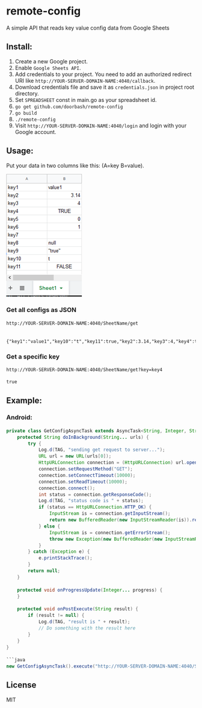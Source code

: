 # remote-config
A simple API that reads key value config data from Google Sheets

## Install:

1. Create a new Google project. 
2. Enable `Google Sheets API`.
3. Add credentials to your project.
    You need to add an authorized redirect URI like `http://YOUR-SERVER-DOMAIN-NAME:4040/callback`.
4. Download credentials file and save it as `credentials.json` in project root directory.
5. Set `SPREADSHEET` const in main.go as your spreadsheet id.
6. `go get github.com/doorbash/remote-config`
7. `go build`
8. `./remote-config`
9. Visit `http://YOUR-SERVER-DOMAIN-NAME:4040/login` and login with your Google account.

## Usage:

Put your data in two columns like this: (A=key B=value).

<img src="https://github.com/doorbash/remote-config/blob/master/screenshot.png?raw=true" />

### Get all configs as JSON

```
http://YOUR-SERVER-DOMAIN-NAME:4040/SheetName/get


{"key1":"value1","key10":"t","key11":true,"key2":3.14,"key3":4,"key4":true,"key5":0,"key6":1,"key7":"","key8":null,"key9":"\"true\""}
```

### Get a specific key

```
http://YOUR-SERVER-DOMAIN-NAME:4040/SheetName/get?key=key4
    
true
```

## Example:

### Android:

```java
private class GetConfigAsyncTask extends AsyncTask<String, Integer, String> {
    protected String doInBackground(String... urls) {
        try {
            Log.d(TAG, "sending get request to server...");
            URL url = new URL(urls[0]);
            HttpURLConnection connection = (HttpURLConnection) url.openConnection();
            connection.setRequestMethod("GET");
            connection.setConnectTimeout(10000);
            connection.setReadTimeout(10000);
            connection.connect();
            int status = connection.getResponseCode();
            Log.d(TAG, "status code is " + status);
            if (status == HttpURLConnection.HTTP_OK) {
                InputStream is = connection.getInputStream();
                return new BufferedReader(new InputStreamReader(is)).readLine();
            } else {
                InputStream is = connection.getErrorStream();
                throw new Exception(new BufferedReader(new InputStreamReader(is)).readLine());
            }
        } catch (Exception e) {
            e.printStackTrace();
        }
        return null;
    }

    protected void onProgressUpdate(Integer... progress) {
    }

    protected void onPostExecute(String result) {
        if (result != null) {
            Log.d(TAG, "result is " + result);
            // Do something with the result here
        }
    }
}

```java
new GetConfigAsyncTask().execute("http://YOUR-SERVER-DOMAIN-NAME:4040/SheetName/get");
```

## License

MIT